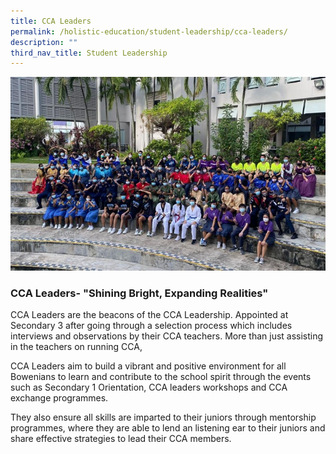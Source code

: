 ```yaml
---
title: CCA Leaders
permalink: /holistic-education/student-leadership/cca-leaders/
description: ""
third_nav_title: Student Leadership
---
```

![](/images/CCA%20leaders.jpg)

### CCA Leaders- "Shining Bright, Expanding Realities"

CCA Leaders are the beacons of the CCA Leadership. Appointed at Secondary 3 after going through a selection process which includes interviews and observations by their CCA teachers. More than just assisting in the teachers on running CCA, 

CCA Leaders aim to build a vibrant and positive environment for all Bowenians to learn and contribute to the school spirit through the events such as Secondary 1 Orientation, CCA leaders workshops and CCA exchange programmes. 


They also ensure all skills are imparted to their juniors through mentorship programmes, where they are able to lend an listening ear to their juniors and share effective strategies to lead their CCA members. 

